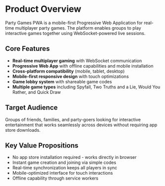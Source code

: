 # Product Overview

Party Games PWA is a mobile-first Progressive Web Application for real-time multiplayer party games.
The platform enables groups to play interactive games together using WebSocket-powered live
sessions.

## Core Features

- **Real-time multiplayer gaming** with WebSocket communication
- **Progressive Web App** with offline capabilities and mobile installation
- **Cross-platform compatibility** (mobile, tablet, desktop)
- **Mobile-first responsive design** with touch optimizations
- **Game lobby system** with shareable game codes
- **Multiple game types** including Spyfall, Two Truths and a Lie, Would You Rather, and Quick Draw

## Target Audience

Groups of friends, families, and party-goers looking for interactive entertainment that works
seamlessly across devices without requiring app store downloads.

## Key Value Propositions

- No app store installation required - works directly in browser
- Instant game creation and joining via simple codes
- Real-time synchronization keeps all players in sync
- Mobile-optimized interface for touch interactions
- Offline capability through service workers
